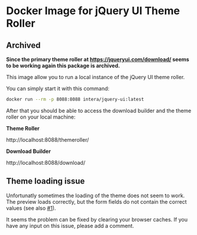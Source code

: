 # Docker Image for jQuery UI Theme Roller

## Archived

**Since the primary theme roller at https://jqueryui.com/download/ seems to be working again this package is archived.**

This image allow you to run a local instance of the jQuery UI theme roller.

You can simply start it with this command:

```bash
docker run --rm -p 8088:8088 intera/jquery-ui:latest
```

After that you should be able to access the download builder and the theme roller on your local machine:

**Theme Roller**

http://localhost:8088/themeroller/

**Download Builder**

http://localhost:8088/download/

## Theme loading issue

Unfortunatly sometimes the loading of the theme does not seem to work. The preview loads correctly, but the form fields do not contain the correct values (see also [#1](https://github.com/Intera/docker-jquery-ui/issues/1)).

It seems the problem can be fixed by clearing your browser caches. If you have any input on this issue, please add a comment.
